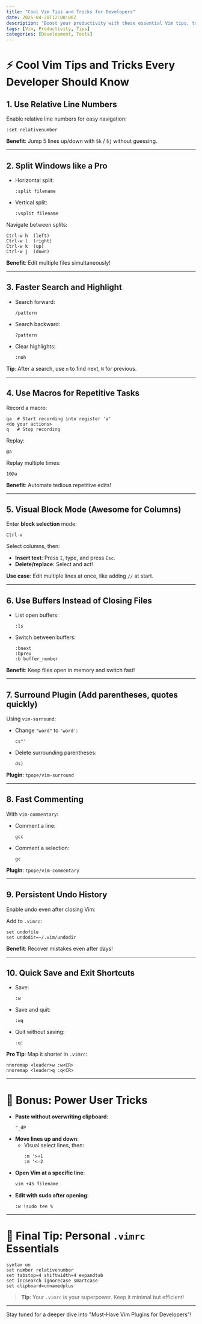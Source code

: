 ```yaml
---
title: "Cool Vim Tips and Tricks for Developers"
date: 2025-04-28T12:00:00Z
description: "Boost your productivity with these essential Vim tips, tricks, and shortcuts."
tags: [Vim, Productivity, Tips]
categories: [Development, Tools]
---
```


# ⚡ Cool Vim Tips and Tricks Every Developer Should Know

## 1. Use Relative Line Numbers

Enable relative line numbers for easy navigation:

```vim
:set relativenumber
```

**Benefit**: Jump 5 lines up/down with `5k` / `5j` without guessing.

---

## 2. Split Windows like a Pro

- Horizontal split:
  ```vim
  :split filename
  ```
- Vertical split:
  ```vim
  :vsplit filename
  ```

Navigate between splits:
```vim
Ctrl-w h  (left)
Ctrl-w l  (right)
Ctrl-w k  (up)
Ctrl-w j  (down)
```

**Benefit**: Edit multiple files simultaneously!

---

## 3. Faster Search and Highlight

- Search forward:
  ```vim
  /pattern
  ```
- Search backward:
  ```vim
  ?pattern
  ```
- Clear highlights:
  ```vim
  :noh
  ```

**Tip**: After a search, use `n` to find next, `N` for previous.

---

## 4. Use Macros for Repetitive Tasks

Record a macro:

```vim
qa  # Start recording into register 'a'
<do your actions>
q   # Stop recording
```

Replay:

```vim
@a
```

Replay multiple times:

```vim
10@a
```

**Benefit**: Automate tedious repetitive edits!

---

## 5. Visual Block Mode (Awesome for Columns)

Enter **block selection** mode:

```vim
Ctrl-v
```

Select columns, then:
- **Insert text**: Press `I`, type, and press `Esc`.
- **Delete/replace**: Select and act!

**Use case**: Edit multiple lines at once, like adding `//` at start.

---

## 6. Use Buffers Instead of Closing Files

- List open buffers:
  ```vim
  :ls
  ```
- Switch between buffers:
  ```vim
  :bnext
  :bprev
  :b buffer_number
  ```

**Benefit**: Keep files open in memory and switch fast!

---

## 7. Surround Plugin (Add parentheses, quotes quickly)

Using `vim-surround`:
- Change `"word"` to `'word'`:
  ```vim
  cs"'
  ```
- Delete surrounding parentheses:
  ```vim
  ds)
  ```

**Plugin**: `tpope/vim-surround`

---

## 8. Fast Commenting

With `vim-commentary`:

- Comment a line:
  ```vim
  gcc
  ```
- Comment a selection:
  ```vim
  gc
  ```

**Plugin**: `tpope/vim-commentary`

---

## 9. Persistent Undo History

Enable undo even after closing Vim:

Add to `.vimrc`:

```vim
set undofile
set undodir=~/.vim/undodir
```

**Benefit**: Recover mistakes even after days!

---

## 10. Quick Save and Exit Shortcuts

- Save:
  ```vim
  :w
  ```
- Save and quit:
  ```vim
  :wq
  ```
- Quit without saving:
  ```vim
  :q!
  ```

**Pro Tip**: Map it shorter in `.vimrc`:

```vim
nnoremap <leader>w :w<CR>
nnoremap <leader>q :q<CR>
```

---

# 🚀 Bonus: Power User Tricks

- **Paste without overwriting clipboard**:
  ```vim
  "_dP
  ```
- **Move lines up and down**:
  - Visual select lines, then:
    ```vim
    :m '>+1
    :m '<-2
    ```
- **Open Vim at a specific line**:
  ```bash
  vim +45 filename
  ```
- **Edit with sudo after opening**:
  ```vim
  :w !sudo tee %
  ```

---

# 🧐 Final Tip: Personal `.vimrc` Essentials

```vim
syntax on
set number relativenumber
set tabstop=4 shiftwidth=4 expandtab
set incsearch ignorecase smartcase
set clipboard=unnamedplus
```

> **Tip**: Your `.vimrc` is your superpower. Keep it minimal but efficient!

---

Stay tuned for a deeper dive into "Must-Have Vim Plugins for Developers"!
